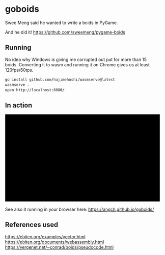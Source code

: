 # goboids

Swee Meng said he wanted to write a boids in PyGame.

And he did it! https://github.com/sweemeng/pygame-boids

## Running

No idea why Windows is giving me corrupted out put for more than 15 boids. Converting it to wasm and running it on
Chrome gives us at least 120fps/60tps.

```bash
go install github.com/hajimehoshi/wasmserve@latest
wasmserve .
open http://localhost:8080/
```

## In action

![](goboids.gif)

See also it running in your browser here: https://angch.github.io/goboids/

## References used

https://ebiten.org/examples/vector.html
https://ebiten.org/documents/webassembly.html
https://vergenet.net/~conrad/boids/pseudocode.html
